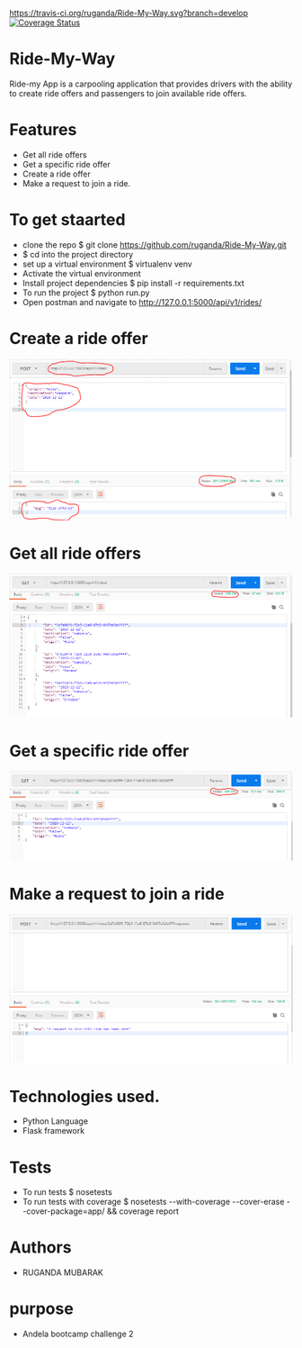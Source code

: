 https://travis-ci.org/ruganda/Ride-My-Way.svg?branch=develop
[![Coverage Status](https://coveralls.io/repos/github/ruganda/Ride-My-Way/badge.svg?branch=develop)](https://coveralls.io/github/ruganda/Ride-My-Way?branch=develop)

# Ride-My-Way
Ride-my App is a carpooling application that provides drivers with the ability to create ride offers and passengers to join available ride offers.

# Features
- Get all ride offers
- Get a specific ride offer
- Create a ride offer
- Make a request to join a ride.



# To get staarted
- clone the repo $ git clone https://github.com/ruganda/Ride-My-Way.git
- $ cd into the project directory
- set up a virtual environment  $ virtualenv venv
- Activate the virtual environment 
- Install project dependencies $ pip install -r requirements.txt
- To run the project $ python run.py
- Open postman and navigate to  http://127.0.0.1:5000/api/v1/rides/



# Create a ride offer
![alt text](https://raw.githubusercontent.com/ruganda/Ride-My-Way/Api-v1/screenshots/post.PNG)

# Get all ride offers
![alt text](https://raw.githubusercontent.com/ruganda/Ride-My-Way/Api-v1/screenshots/get_all.PNG)

# Get a specific ride offer
![alt text](https://raw.githubusercontent.com/ruganda/Ride-My-Way/Api-v1/screenshots/get_one.PNG)

# Make a request to join a ride
![alt text](https://raw.githubusercontent.com/ruganda/Ride-My-Way/Api-v1/screenshots/join.PNG)


# Technologies used.
- Python Language
- Flask framework

# Tests
- To run tests $ nosetests
- To run tests with coverage $ nosetests --with-coverage --cover-erase --cover-package=app/ && coverage report

# Authors
 - RUGANDA MUBARAK
# purpose 
- Andela bootcamp challenge 2